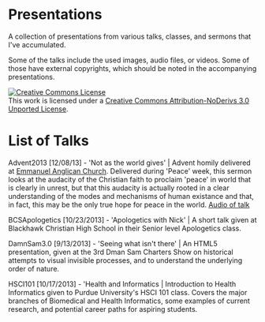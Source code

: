 Presentations
=====

A collection of presentations from various talks, classes, and sermons
that I've accumulated.

Some of the talks include the used images, audio files, or videos. Some
of those have external copyrights, which should be noted in the
accompanying presentations.

<a rel="license" href="http://creativecommons.org/licenses/by-nd/3.0/deed.en_US"><img alt="Creative Commons License" style="border-width:0" src="http://i.creativecommons.org/l/by-nd/3.0/88x31.png" /></a><br />This work is licensed under a <a rel="license" href="http://creativecommons.org/licenses/by-nd/3.0/deed.en_US">Creative Commons Attribution-NoDerivs 3.0 Unported License</a>.

List of Talks
====

Advent2013 [12/08/13] - 'Not as the world gives' | Advent homily delivered at [Emmanuel Anglican Church](http://emmanuelseattle.com). Delivered during 'Peace' week, this sermon looks at the audacity of the Christian faith to proclaim 'peace' in world that is clearly in unrest, but that this audacity is actually rooted in a clear understanding of the modes and mechanisms of human existance and that, in fact, this may be the only true hope for peace in the world. [Audio of talk](http://s3.amazonaws.com/churchplantmedia-cms/emmanuel_anglican_church/nick_robison_peace.mp3)

BCSApologetics [10/23/2013] - 'Apologetics with Nick' | A short talk given at
Blackhawk Christian High School in their Senior level
Apologetics class.

DamnSam3.0 [9/13/2013] - 'Seeing what isn't there' | An HTML5
presentation, given at the 3rd Dman Sam Charters Show on historical attempts to visual invisible processes, and to understand the underlying order of nature.

HSCI101 [10/17/2013] - 'Health and Informatics | Introduction to Health
Informatics given to Purdue University's HSCI 101 class. Covers the
major branches of Biomedical and Health Informatics, some examples of
current research, and potential career paths for aspiring students.
